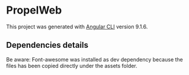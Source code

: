 # PropelWeb

This project was generated with [Angular CLI](https://github.com/angular/angular-cli) version 9.1.6.

## Dependencies details

Be aware: Font-awesome was installed as dev dependency because the files has been copied directly under the assets folder.


